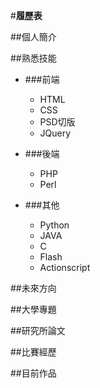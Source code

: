 #**履歷表** 

##個人簡介


##熟悉技能

+ ###前端
  - HTML
  - CSS
  - PSD切版
  - JQuery

+ ###後端
  - PHP
  - Perl

+ ###其他
  - Python
  - JAVA
  - C
  - Flash
  - Actionscript

##未來方向

##大學專題

##研究所論文

##比賽經歷

##目前作品

